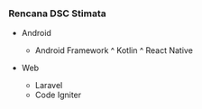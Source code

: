 ### Rencana DSC Stimata

- Android
  * Android Framework
    ^ Kotlin
    ^ React Native

- Web 
  * Laravel
  * Code Igniter